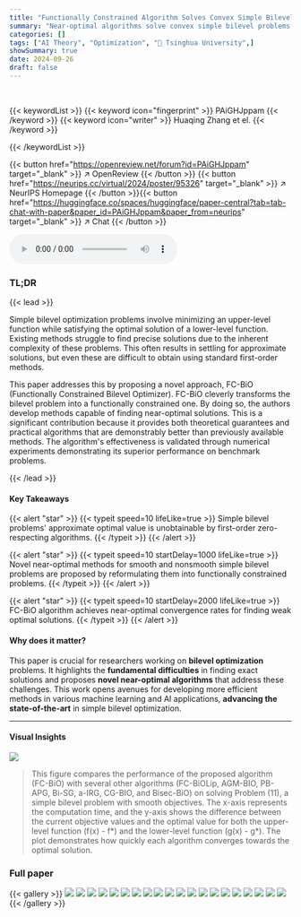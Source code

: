 ```yaml
---
title: "Functionally Constrained Algorithm Solves Convex Simple Bilevel Problem"
summary: "Near-optimal algorithms solve convex simple bilevel problems by reformulating them into functionally constrained problems, achieving near-optimal convergence rates."
categories: []
tags: ["AI Theory", "Optimization", "🏢 Tsinghua University",]
showSummary: true
date: 2024-09-26
draft: false
---
```


<br>

{{< keywordList >}}
{{< keyword icon="fingerprint" >}} PAiGHJppam {{< /keyword >}}
{{< keyword icon="writer" >}} Huaqing Zhang et el. {{< /keyword >}}
 
{{< /keywordList >}}

{{< button href="https://openreview.net/forum?id=PAiGHJppam" target="_blank" >}}
↗ OpenReview
{{< /button >}}
{{< button href="https://neurips.cc/virtual/2024/poster/95326" target="_blank" >}}
↗ NeurIPS Homepage
{{< /button >}}{{< button href="https://huggingface.co/spaces/huggingface/paper-central?tab=tab-chat-with-paper&paper_id=PAiGHJppam&paper_from=neurips" target="_blank" >}}
↗ Chat
{{< /button >}}



<audio controls>
    <source src="https://ai-paper-reviewer.com/PAiGHJppam/podcast.wav" type="audio/wav">
    Your browser does not support the audio element.
</audio>


### TL;DR


{{< lead >}}

Simple bilevel optimization problems involve minimizing an upper-level function while satisfying the optimal solution of a lower-level function.  Existing methods struggle to find precise solutions due to the inherent complexity of these problems. This often results in settling for approximate solutions, but even these are difficult to obtain using standard first-order methods. 

This paper addresses this by proposing a novel approach, FC-BiO (Functionally Constrained Bilevel Optimizer). FC-BiO cleverly transforms the bilevel problem into a functionally constrained one. By doing so, the authors develop methods capable of finding near-optimal solutions.  This is a significant contribution because it provides both theoretical guarantees and practical algorithms that are demonstrably better than previously available methods. The algorithm's effectiveness is validated through numerical experiments demonstrating its superior performance on benchmark problems.

{{< /lead >}}


#### Key Takeaways

{{< alert "star" >}}
{{< typeit speed=10 lifeLike=true >}} Simple bilevel problems' approximate optimal value is unobtainable by first-order zero-respecting algorithms. {{< /typeit >}}
{{< /alert >}}

{{< alert "star" >}}
{{< typeit speed=10 startDelay=1000 lifeLike=true >}} Novel near-optimal methods for smooth and nonsmooth simple bilevel problems are proposed by reformulating them into functionally constrained problems. {{< /typeit >}}
{{< /alert >}}

{{< alert "star" >}}
{{< typeit speed=10 startDelay=2000 lifeLike=true >}} FC-BiO algorithm achieves near-optimal convergence rates for finding weak optimal solutions. {{< /typeit >}}
{{< /alert >}}

#### Why does it matter?
This paper is crucial for researchers working on **bilevel optimization** problems. It highlights the **fundamental difficulties** in finding exact solutions and proposes **novel near-optimal algorithms** that address these challenges. This work opens avenues for developing more efficient methods in various machine learning and AI applications, **advancing the state-of-the-art** in simple bilevel optimization.

------
#### Visual Insights



![](https://ai-paper-reviewer.com/PAiGHJppam/figures_8_1.jpg)

> This figure compares the performance of the proposed algorithm (FC-BiO) with several other algorithms (FC-BiOLip, AGM-BIO, PB-APG, Bi-SG, a-IRG, CG-BIO, and Bisec-BiO) on solving Problem (11), a simple bilevel problem with smooth objectives.  The x-axis represents the computation time, and the y-axis shows the difference between the current objective values and the optimal value for both the upper-level function (f(x) - f*) and the lower-level function (g(x) - g*). The plot demonstrates how quickly each algorithm converges towards the optimal solution.







### Full paper

{{< gallery >}}
<img src="https://ai-paper-reviewer.com/PAiGHJppam/1.png" class="grid-w50 md:grid-w33 xl:grid-w25" />
<img src="https://ai-paper-reviewer.com/PAiGHJppam/2.png" class="grid-w50 md:grid-w33 xl:grid-w25" />
<img src="https://ai-paper-reviewer.com/PAiGHJppam/3.png" class="grid-w50 md:grid-w33 xl:grid-w25" />
<img src="https://ai-paper-reviewer.com/PAiGHJppam/4.png" class="grid-w50 md:grid-w33 xl:grid-w25" />
<img src="https://ai-paper-reviewer.com/PAiGHJppam/5.png" class="grid-w50 md:grid-w33 xl:grid-w25" />
<img src="https://ai-paper-reviewer.com/PAiGHJppam/6.png" class="grid-w50 md:grid-w33 xl:grid-w25" />
<img src="https://ai-paper-reviewer.com/PAiGHJppam/7.png" class="grid-w50 md:grid-w33 xl:grid-w25" />
<img src="https://ai-paper-reviewer.com/PAiGHJppam/8.png" class="grid-w50 md:grid-w33 xl:grid-w25" />
<img src="https://ai-paper-reviewer.com/PAiGHJppam/9.png" class="grid-w50 md:grid-w33 xl:grid-w25" />
<img src="https://ai-paper-reviewer.com/PAiGHJppam/10.png" class="grid-w50 md:grid-w33 xl:grid-w25" />
<img src="https://ai-paper-reviewer.com/PAiGHJppam/11.png" class="grid-w50 md:grid-w33 xl:grid-w25" />
<img src="https://ai-paper-reviewer.com/PAiGHJppam/12.png" class="grid-w50 md:grid-w33 xl:grid-w25" />
<img src="https://ai-paper-reviewer.com/PAiGHJppam/13.png" class="grid-w50 md:grid-w33 xl:grid-w25" />
<img src="https://ai-paper-reviewer.com/PAiGHJppam/14.png" class="grid-w50 md:grid-w33 xl:grid-w25" />
<img src="https://ai-paper-reviewer.com/PAiGHJppam/15.png" class="grid-w50 md:grid-w33 xl:grid-w25" />
<img src="https://ai-paper-reviewer.com/PAiGHJppam/16.png" class="grid-w50 md:grid-w33 xl:grid-w25" />
<img src="https://ai-paper-reviewer.com/PAiGHJppam/17.png" class="grid-w50 md:grid-w33 xl:grid-w25" />
<img src="https://ai-paper-reviewer.com/PAiGHJppam/18.png" class="grid-w50 md:grid-w33 xl:grid-w25" />
<img src="https://ai-paper-reviewer.com/PAiGHJppam/19.png" class="grid-w50 md:grid-w33 xl:grid-w25" />
<img src="https://ai-paper-reviewer.com/PAiGHJppam/20.png" class="grid-w50 md:grid-w33 xl:grid-w25" />
{{< /gallery >}}